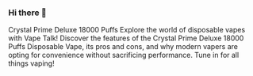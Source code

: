 ### Hi there 👋

Crystal Prime Deluxe 18000 Puffs
Explore the world of disposable vapes with Vape Talk! Discover the features of the Crystal Prime Deluxe 18000 Puffs Disposable Vape, its pros and cons, and why modern vapers are opting for convenience without sacrificing performance. Tune in for all things vaping!
